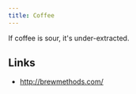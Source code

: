 ```yaml
---
title: Coffee
---
```


If coffee is sour, it's under-extracted.

## Links

- <http://brewmethods.com/>

